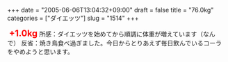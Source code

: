 +++
date = "2005-06-06T13:04:32+09:00"
draft = false
title = "76.0kg"
categories = ["ダイエッツ"]
slug = "1514"
+++

<img src="http://ieiriblog.jugem.jp/?image=4185" alt="" class="pict" />
<b style="color:red; font-size:20px;">+1.0kg</b>
所感：ダイエッツを始めてから順調に体重が増えています（なんで）
反省：焼き鳥食べ過ぎました。今日からとりあえず毎日飲んでいるコーラをやめようと思います。
